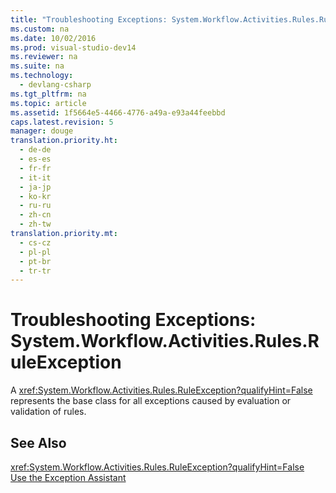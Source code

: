 ```yaml
---
title: "Troubleshooting Exceptions: System.Workflow.Activities.Rules.RuleException"
ms.custom: na
ms.date: 10/02/2016
ms.prod: visual-studio-dev14
ms.reviewer: na
ms.suite: na
ms.technology: 
  - devlang-csharp
ms.tgt_pltfrm: na
ms.topic: article
ms.assetid: 1f5664e5-4466-4776-a49a-e93a44feebbd
caps.latest.revision: 5
manager: douge
translation.priority.ht: 
  - de-de
  - es-es
  - fr-fr
  - it-it
  - ja-jp
  - ko-kr
  - ru-ru
  - zh-cn
  - zh-tw
translation.priority.mt: 
  - cs-cz
  - pl-pl
  - pt-br
  - tr-tr
---
```

# Troubleshooting Exceptions: System.Workflow.Activities.Rules.RuleException
A <xref:System.Workflow.Activities.Rules.RuleException?qualifyHint=False> represents the base class for all exceptions caused by evaluation or validation of rules.  
  
## See Also  
 <xref:System.Workflow.Activities.Rules.RuleException?qualifyHint=False>   
 [Use the Exception Assistant](../Topic/How%20to:%20Use%20the%20Exception%20Assistant.md)